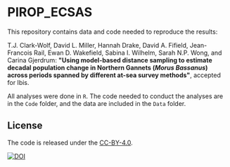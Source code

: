 # PIROP_ECSAS

This repository contains data and code needed to reproduce the results:

T.J. Clark-Wolf, David L. Miller, Hannah Drake, David A. Fifield, Jean-Francois Rail, Ewan D. Wakefield, Sabina I. Wilhelm, Sarah N.P. Wong, and Carina Gjerdrum:
**"Using model-based distance sampling to estimate decadal population change in Northern Gannets (*Morus Bassanus*) across periods spanned by different at-sea survey methods"**, accepted for Ibis.

All analyses were done in `R`. The code needed to conduct the analyses are in the `Code` folder, and the data are included in the `Data` folder.

## License

The code is released under the [CC-BY-4.0](https://opensource.org/licenses/mit-license.php).

[![DOI](https://zenodo.org/badge/909099332.svg)](https://doi.org/10.5281/zenodo.14563374)
